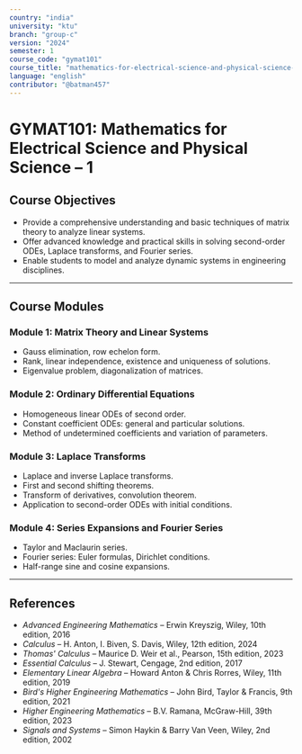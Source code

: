 ```yaml
---
country: "india"
university: "ktu"
branch: "group-c"
version: "2024"
semester: 1
course_code: "gymat101"
course_title: "mathematics-for-electrical-science-and-physical-science-1"
language: "english"
contributor: "@batman457"
---
```


# GYMAT101: Mathematics for Electrical Science and Physical Science – 1

## Course Objectives

- Provide a comprehensive understanding and basic techniques of matrix theory to analyze linear systems.
- Offer advanced knowledge and practical skills in solving second-order ODEs, Laplace transforms, and Fourier series.
- Enable students to model and analyze dynamic systems in engineering disciplines.

---

## Course Modules

### Module 1: Matrix Theory and Linear Systems

- Gauss elimination, row echelon form.
- Rank, linear independence, existence and uniqueness of solutions.
- Eigenvalue problem, diagonalization of matrices.

### Module 2: Ordinary Differential Equations

- Homogeneous linear ODEs of second order.
- Constant coefficient ODEs: general and particular solutions.
- Method of undetermined coefficients and variation of parameters.

### Module 3: Laplace Transforms

- Laplace and inverse Laplace transforms.
- First and second shifting theorems.
- Transform of derivatives, convolution theorem.
- Application to second-order ODEs with initial conditions.

### Module 4: Series Expansions and Fourier Series

- Taylor and Maclaurin series.
- Fourier series: Euler formulas, Dirichlet conditions.
- Half-range sine and cosine expansions.

---

## References

- *Advanced Engineering Mathematics* – Erwin Kreyszig, Wiley, 10th edition, 2016  
- *Calculus* – H. Anton, I. Biven, S. Davis, Wiley, 12th edition, 2024  
- *Thomas' Calculus* – Maurice D. Weir et al., Pearson, 15th edition, 2023  
- *Essential Calculus* – J. Stewart, Cengage, 2nd edition, 2017  
- *Elementary Linear Algebra* – Howard Anton & Chris Rorres, Wiley, 11th edition, 2019  
- *Bird's Higher Engineering Mathematics* – John Bird, Taylor & Francis, 9th edition, 2021  
- *Higher Engineering Mathematics* – B.V. Ramana, McGraw-Hill, 39th edition, 2023  
- *Signals and Systems* – Simon Haykin & Barry Van Veen, Wiley, 2nd edition, 2002  
